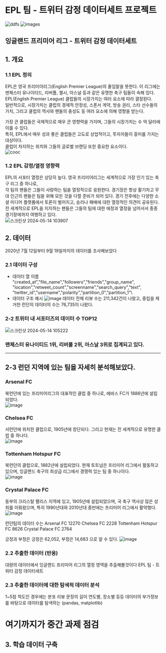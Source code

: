 # EPL 팀 - 트위터 감정 데이터세트 프로젝트
![ddfs](https://github.com/Hwangchaejin/h2024fastAPI/assets/79899665/4734a631-49ab-4147-a7cc-d1baa0261d8b)
![images](https://github.com/Hwangchaejin/h2024fastAPI/assets/79899665/6d105cfa-022b-4610-89a2-74377b005f46)
## 잉글랜드 프리미어 리그 - 트위터 감정 데이터세트

## 1. 개요
### 1.1 EPL 정의
EPL은 영국 프리미어리그(English Premier League)의 줄임말을 뜻한다.
이 리그에는 맨체스터 유나이티드, 리버풀, 첼시, 아스널 등과 같은 유명한 축구 팀들이 속해 있다.\
EPL(English Premier League) 클럽들의 시장가치는 여러 요소에 따라 결정된다.\
일반적으로, 시장가치는 클럽의 경제적 안정성, 스폰서 계약, 방송 권리, 스타 선수들의 가치, 그리고 클럽의 역사와 팬들의 충성도 등 여러 요소에 의해 영향을 받는다.

가장 큰 클럽들은 국제적으로 매우 큰 영향력을 가지며, 그들의 시장가치는 수 억 달러에 이를 수 있다.\
특히, EPL에서 매우 성과 좋은 클럽들은 고도로 상업적이고, 투자자들이 흥미를 가지는 대상이다.\
클럽이 차지하는 위치와 그들의 글로벌 브랜딩 또한 중요한 요소이다.\
![cooc](https://github.com/Hwangchaejin/h2024fastAPI/assets/79899665/17e22207-d305-4736-98f5-f46f00b233e4)
### 1.2 EPL 감정/열정 영향력
EPL의 서포터 열정은 상당히 높다. 영국 프리미어리그는 세계적으로 가장 인기 있는 축구 리그 중 하나로,\
각 팀의 팬들은 그들이 사랑하는 팀을 열정적으로 응원한다. 
경기장은 항상 활기차고 무대 인근의 팬들은 팀을 위해 모든 것을 다할 준비가 되어 있다. 
경기 전후에는 다양한 소셜 미디어 플랫폼에서 토론이 벌어지고, 승리나 패배에 대한 열정적인 의견이 공유된다.
전 세계적으로 EPL을 지지하는 팬들은 그들의 팀에 대한 애정과 열정을 넘어서서 종종 경기장에까지 여행하고 있다.\
![스크린샷 2024-05-14 103907](https://github.com/Hwangchaejin/h2024fastAPI/assets/79899665/678f2ec3-dcbb-4c36-a5d2-de11d63c55b1)

## 2. 데이터
2020년 7월 12일부터 9월 19일까지의 데이터를 조사해보았다


### 2.1 데이터 구성
+ 데이터 열 이름
"created_at","file_name","followers","friends","group_name",\
"location","retweet_count","screenname","search_query","text",\
"twitter_id","username","polarity","partition_0","partition_1"\
+ 데이터 구조 예시
![image](https://github.com/Hwangchaejin/h2024fastAPI/assets/79899665/42b8cbe9-73b2-4b9a-98a1-f15dae5d2938)
데이터 전체 리뷰 수는 211,342건이 나왔고, 중립을 제거한 런던의 데이터의 수는 76,735이 나왔다.


### 2-2 트위터 내 서포터즈의 데이터 수 TOP12
![스크린샷 2024-05-14 105222](https://github.com/Hwangchaejin/h2024fastAPI/assets/79899665/ad851b84-e69a-4d81-92ea-62f4744d872f)
### 맨체스터 유나이티드 1위, 리버풀 2위, 아스날 3위로 집계되고 있다.
<hr>

## 2-3 런던 지역에 있는 팀을 자세히 분석해보았다.
### Arsenal FC 
북런던에 있는 프리미어리그의 대표적인 클럽 중 하나로, 에바스 FC가 1886년에 설립되었다.\
![image](https://github.com/Hwangchaejin/h2024fastAPI/assets/79899665/a0424591-cfd3-4449-8132-a41a0b1cf504)

### Chelsea FC 
서런던에 위치한 클럽으로, 1905년에 창단되다. 그리고 현재는 전 세계적으로 유명한 클럽 중 하나다.\
![image](https://github.com/Hwangchaejin/h2024fastAPI/assets/79899665/3296be75-3ad1-4a96-9631-0dea8eb6739b)

### Tottenham Hotspur FC 
북런던의 클럽으로, 1882년에 설립되었다. 현재 토트넘은 프리미어 리그에서 활동하고 있으며, 잉글랜드 축구의 최상급 리그에서 경쟁력 있는 팀 중 하나이다.\
![image](https://github.com/Hwangchaejin/h2024fastAPI/assets/79899665/5b963774-9b1b-4a3e-b59e-751445959c91)

### Crystal Palace FC 
동부의 크리스탈 팰리스 지역에 있고, 1905년에 설립되었으며, 국 축구 역사상 많은 성취를 이뤄왔으며,
특히 1990년대와 2010년대 중반에는 프리미어 리그에서 활약했다.\
![image](https://github.com/Hwangchaejin/h2024fastAPI/assets/79899665/4c26d5cf-2eed-4726-a0f9-385a39fca950)



런던팀의 데이터 수는
Arsenal FC              12270
Chelsea FC               2228
Tottenham Hotspur FC     8626
Crystal Palace FC        2764

긍정과 부정은 
긍정은 62,052,
부정은 14,683 으로 알 수 있다.
![image](https://github.com/Hwangchaejin/h2024fastAPI/assets/79899665/172aacfc-d93a-445e-af5f-e8af24d16a39)


### 2.2 추출한 데이터 (반응)
대량의 데이터에서 잉글랜드 프리미어 리그의 열정 영역을 추출해볼것이다
EPL 팀 - 트위터 감정 데이터세트

### 2.3 추출한 데이터에 대한 탐색적 데이터 분석
1~5점 척도인 경우에는 분포
리뷰 문장의 길이
연도별, 장소별 등등 데이터의 부가정보를 바탕으로 데이터를 탐색하는 (pandas, matplotlib)
# 여기까지가 중간 과제 점검


## 3. 학습 데이터 구축
